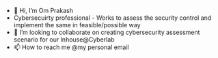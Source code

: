 - 👋 Hi, I’m Om Prakash
-  Cybersecuirty professional - Works to assess the security control and implement the same in feasible/possible way 
- 💞️ I’m looking to collaborate on creating cybersecurity assessment scenario for our Inhouse@Cyberlab
- 📫 How to reach me @my personal email

<!---
InHouse-CyberLab/InHouse-CyberLab is a ✨ special ✨ repository because its `README.md` (this file) appears on your GitHub profile.
You can click the Preview link to take a look at your changes.
--->

